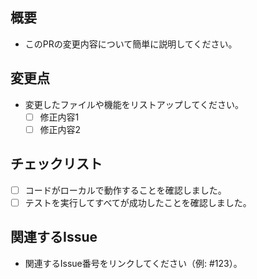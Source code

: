 ## 概要
- このPRの変更内容について簡単に説明してください。

## 変更点
- 変更したファイルや機能をリストアップしてください。
  - [ ] 修正内容1
  - [ ] 修正内容2

## チェックリスト
- [ ] コードがローカルで動作することを確認しました。
- [ ] テストを実行してすべてが成功したことを確認しました。

## 関連するIssue
- 関連するIssue番号をリンクしてください（例: #123）。
